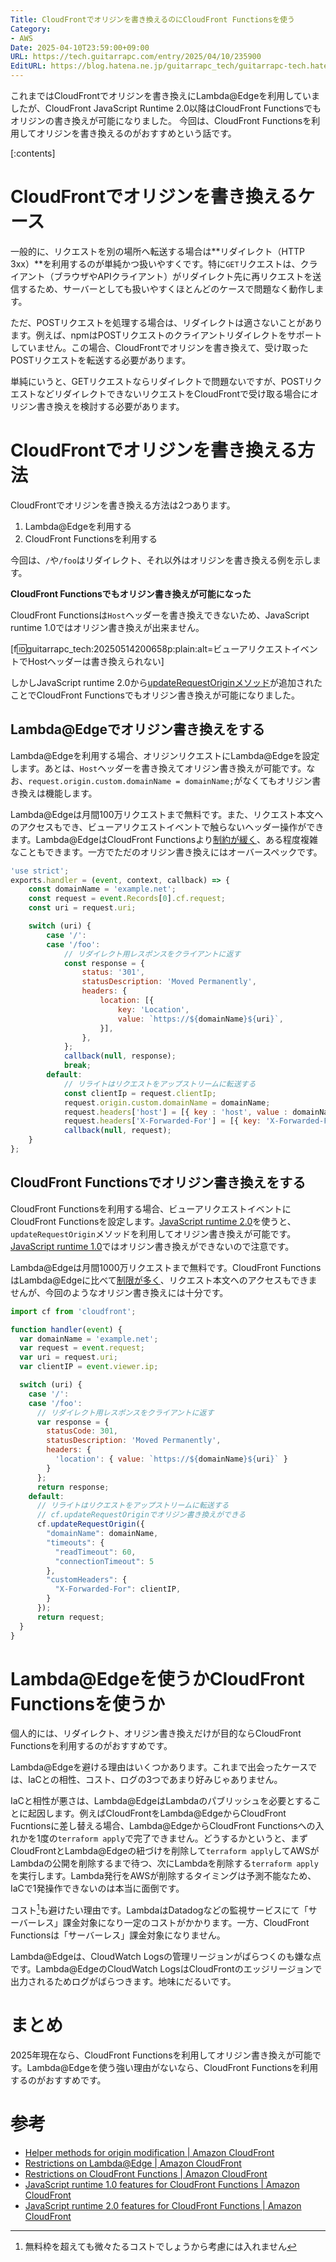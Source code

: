 ```yaml
---
Title: CloudFrontでオリジンを書き換えるのにCloudFront Functionsを使う
Category:
- AWS
Date: 2025-04-10T23:59:00+09:00
URL: https://tech.guitarrapc.com/entry/2025/04/10/235900
EditURL: https://blog.hatena.ne.jp/guitarrapc_tech/guitarrapc-tech.hatenablog.com/atom/entry/6802418398419716657
---
```


これまではCloudFrontでオリジンを書き換えにLambda@Edgeを利用していましたが、CloudFront JavaScript Runtime 2.0以降はCloudFront Functionsでもオリジンの書き換えが可能になりました。
今回は、CloudFront Functionsを利用してオリジンを書き換えるのがおすすめという話です。

[:contents]

# CloudFrontでオリジンを書き換えるケース

一般的に、リクエストを別の場所へ転送する場合は**リダイレクト（HTTP 3xx）**を利用するのが単純かつ扱いやすくです。特に`GET`リクエストは、クライアント（ブラウザやAPIクライアント）がリダイレクト先に再リクエストを送信するため、サーバーとしても扱いやすくほとんどのケースで問題なく動作します。

ただ、POSTリクエストを処理する場合は、リダイレクトは適さないことがあります。例えば、npmはPOSTリクエストのクライアントリダイレクトをサポートしていません。この場合、CloudFrontでオリジンを書き換えて、受け取ったPOSTリクエストを転送する必要があります。

単純にいうと、GETリクエストならリダイレクトで問題ないですが、POSTリクエストなどリダイレクトできないリクエストをCloudFrontで受け取る場合にオリジン書き換えを検討する必要があります。

# CloudFrontでオリジンを書き換える方法

CloudFrontでオリジンを書き換える方法は2つあります。

1. Lambda@Edgeを利用する
2. CloudFront Functionsを利用する

今回は、`/`や`/foo`はリダイレクト、それ以外はオリジンを書き換える例を示します。

**CloudFront Functionsでもオリジン書き換えが可能になった**

CloudFront Functionsは`Host`ヘッダーを書き換えできないため、JavaScript runtime 1.0ではオリジン書き換えが出来ません。

[f:id:guitarrapc_tech:20250514200658p:plain:alt=ビューアリクエストイベントでHostヘッダーは書き換えられない]

しかしJavaScript runtime 2.0から[updateRequestOriginメソッド](https://docs.aws.amazon.com/AmazonCloudFront/latest/DeveloperGuide/helper-functions-origin-modification.html#update-request-origin-helper-function)が追加されたことでCloudFront Functionsでもオリジン書き換えが可能になりました。

## Lambda@Edgeでオリジン書き換えをする

Lambda@Edgeを利用する場合、オリジンリクエストにLambda@Edgeを設定します。あとは、`Host`ヘッダーを書き換えてオリジン書き換えが可能です。なお、`request.origin.custom.domainName = domainName;`がなくてもオリジン書き換えは機能します。

Lambda@Edgeは月間100万リクエストまで無料です。また、リクエスト本文へのアクセスもでき、ビューアリクエストイベントで触らないヘッダー操作ができます。Lambda@EdgeはCloudFront Functionsより[制約が緩く](https://docs.aws.amazon.com/AmazonCloudFront/latest/DeveloperGuide/lambda-at-edge-function-restrictions.html)、ある程度複雑なこともできます。一方でただのオリジン書き換えにはオーバースペックです。

```js
'use strict';
exports.handler = (event, context, callback) => {
    const domainName = 'example.net';
    const request = event.Records[0].cf.request;
    const uri = request.uri;

    switch (uri) {
        case '/':
        case '/foo':
            // リダイレクト用レスポンスをクライアントに返す
            const response = {
                status: '301',
                statusDescription: 'Moved Permanently',
                headers: {
                    location: [{
                        key: 'Location',
                        value: `https://${domainName}${uri}`,
                    }],
                },
            };
            callback(null, response);
            break;
        default:
            // リライトはリクエストをアップストリームに転送する
            const clientIp = request.clientIp;
            request.origin.custom.domainName = domainName;
            request.headers['host'] = [{ key : 'host', value : domainName}];
            request.headers['X-Forwarded-For'] = [{ key: 'X-Forwarded-For', value: clientIp }];
            callback(null, request);
    }
};
```

## CloudFront Functionsでオリジン書き換えをする

CloudFront Functionsを利用する場合、ビューアリクエストイベントにCloudFront Functionsを設定します。[JavaScript runtime 2.0](https://docs.aws.amazon.com/AmazonCloudFront/latest/DeveloperGuide/functions-javascript-runtime-20.html)を使うと、`updateRequestOrigin`メソッドを利用してオリジン書き換えが可能です。[JavaScript runtime 1.0](https://docs.aws.amazon.com/AmazonCloudFront/latest/DeveloperGuide/functions-javascript-runtime-10.html)ではオリジン書き換えができないので注意です。

Lambda@Edgeは月間1000万リクエストまで無料です。CloudFront FunctionsはLambda@Edgeに比べて[制限が多く](https://docs.aws.amazon.com/AmazonCloudFront/latest/DeveloperGuide/cloudfront-function-restrictions.html)、リクエスト本文へのアクセスもできませんが、今回のようなオリジン書き換えには十分です。

```js
import cf from 'cloudfront';

function handler(event) {
  var domainName = 'example.net';
  var request = event.request;
  var uri = request.uri;
  var clientIP = event.viewer.ip;

  switch (uri) {
    case '/':
    case '/foo':
      // リダイレクト用レスポンスをクライアントに返す
      var response = {
        statusCode: 301,
        statusDescription: 'Moved Permanently',
        headers: {
          'location': { value: `https://${domainName}${uri}` }
        }
      };
      return response;
    default:
      // リライトはリクエストをアップストリームに転送する
      // cf.updateRequestOriginでオリジン書き換えができる
      cf.updateRequestOrigin({
        "domainName": domainName,
        "timeouts": {
          "readTimeout": 60,
          "connectionTimeout": 5
        },
        "customHeaders": {
          "X-Forwarded-For": clientIP,
        }
      });
      return request;
  }
}
```

# Lambda@Edgeを使うかCloudFront Functionsを使うか

個人的には、リダイレクト、オリジン書き換えだけが目的ならCloudFront Functionsを利用するのがおすすめです。

Lambda@Edgeを避ける理由はいくつかあります。これまで出会ったケースでは、IaCとの相性、コスト、ログの3つであまり好みじゃありません。

IaCと相性が悪さは、Lambda@EdgeはLambdaのパブリッシュを必要とすることに起因します。例えばCloudFrontをLambda@EdgeからCloudFront Fucntionsに差し替える場合、Lambda@EdgeからCloudFront Functionsへの入れかを1度の`terraform apply`で完了できません。どうするかというと、まずCloudFrontとLambda@Edgeの紐づけを削除して`terraform apply`してAWSがLambdaの公開を削除するまで待つ、次にLambdaを削除する`terraform apply`を実行します。Lambda発行をAWSが削除するタイミングは予測不能なため、IaCで1発操作できないのは本当に面倒です。

コスト[^1]も避けたい理由です。LambdaはDatadogなどの監視サービスにて「サーバーレス」課金対象になり一定のコストがかかります。一方、CloudFront Functionsは「サーバーレス」課金対象になりません。

Lambda@Edgeは、CloudWatch Logsの管理リージョンがばらつくのも嫌な点です。Lambda@EdgeのCloudWatch LogsはCloudFrontのエッジリージョンで出力されるためログがばらつきます。地味にだるいです。

# まとめ

2025年現在なら、CloudFront Functionsを利用してオリジン書き換えが可能です。Lambda@Edgeを使う強い理由がないなら、CloudFront Functionsを利用するのがおすすめです。

# 参考

* [Helper methods for origin modification | Amazon CloudFront](https://docs.aws.amazon.com/AmazonCloudFront/latest/DeveloperGuide/helper-functions-origin-modification.html#update-request-origin-helper-function)
* [Restrictions on Lambda@Edge | Amazon CloudFront](https://docs.aws.amazon.com/AmazonCloudFront/latest/DeveloperGuide/lambda-at-edge-function-restrictions.html)
* [Restrictions on CloudFront Functions | Amazon CloudFront](https://docs.aws.amazon.com/AmazonCloudFront/latest/DeveloperGuide/cloudfront-function-restrictions.html)
* [JavaScript runtime 1.0 features for CloudFront Functions | Amazon CloudFront](https://docs.aws.amazon.com/AmazonCloudFront/latest/DeveloperGuide/functions-javascript-runtime-10.html)
* [JavaScript runtime 2.0 features for CloudFront Functions | Amazon CloudFront](https://docs.aws.amazon.com/AmazonCloudFront/latest/DeveloperGuide/functions-javascript-runtime-20.html)

[^1]: 無料枠を超えても微々たるコストでしょうから考慮には入れません
